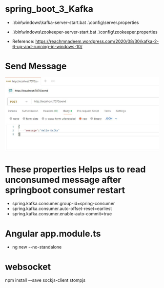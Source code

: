 # spring_boot_3_Kafka
- .\bin\windows\kafka-server-start.bat .\config\server.properties

- .\bin\windows\zookeeper-server-start.bat .\config\zookeeper.properties

- Reference: https://reachmnadeem.wordpress.com/2020/08/30/kafka-2-6-up-and-running-in-windows-10/

# Send Message
![token generate/ user login ](https://github.com/HarshaVardhanAcharyAthaluri/spring_boot_3_Kafka/blob/main/kafkamessage.JPG)

# These properties Helps us to read unconsumed message after springboot consumer restart
* spring.kafka.consumer.group-id=spring-consumer
* spring.kafka.consumer.auto-offset-reset=earliest
* spring.kafka.consumer.enable-auto-commit=true

# Angular app.module.ts
* ng new --no-standalone

# websocket
npm install --save sockjs-client stompjs